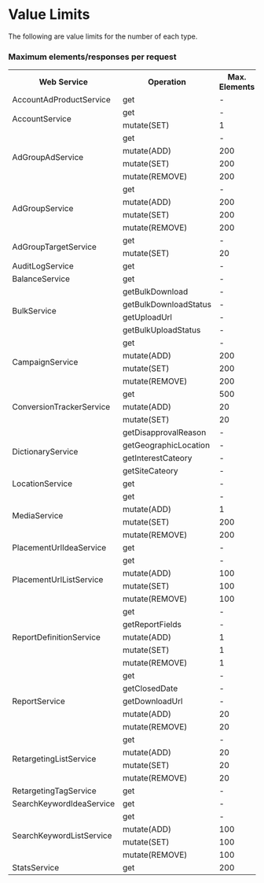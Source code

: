 # Value Limits
The following are value limits for the number of each type.  

### Maximum elements/responses per request
<table>
 <tr>
  <th>Web Service</th>
  <th>Operation</th>
  <th>Max. Elements</th>
  <th>Max. Responses</th>
  <th>Paging</th>
 </tr>
 <tr>
  <td>AccountAdProductService</td>
  <td>get</td>
  <td>-</td>
  <td>500</td>
  <td>-</td>
 </tr>
 <tr>
  <td rowspan="2">AccountService</td>
  <td>get</td>
  <td>-</td>
  <td>500</td>
  <td>-</td>
 </tr>
 <tr>
  <td>mutate(SET)</td>
  <td>1</td>
  <td>-</td>
  <td>-</td>
 </tr>
 <tr>
  <td rowspan="4">AdGroupAdService</td>
  <td>get</td>
  <td>-</td>
  <td>500</td>
  <td>-</td>
 </tr>
 <tr>
  <td>mutate(ADD)</td>
  <td>200</td>
  <td>-</td>
  <td>-</td>
 </tr>
 <tr>
  <td>mutate(SET)</td>
  <td>200</td>
  <td>-</td>
  <td>-</td>
 </tr>
 <tr>
  <td>mutate(REMOVE)</td>
  <td>200</td>
  <td>-</td>
  <td>-</td>
 </tr>
 <tr>
  <td rowspan="4">AdGroupService</td>
  <td>get</td>
  <td>-</td>
  <td>500</td>
  <td>-</td>
 </tr>
 <tr>
  <td>mutate(ADD)</td>
  <td>200</td>
  <td>-</td>
  <td>-</td>
 </tr>
 <tr>
  <td>mutate(SET)</td>
  <td>200</td>
  <td>-</td>
  <td>-</td>
 </tr>
 <tr>
  <td>mutate(REMOVE)</td>
  <td>200</td>
  <td>-</td>
  <td>-</td>
 </tr>
 <tr>
  <td rowspan="2">AdGroupTargetService</td>
  <td>get</td>
  <td>-</td>
  <td>500</td>
  <td>-</td>
 </tr>
 <tr>
  <td>mutate(SET)</td>
  <td>20</td>
  <td>-</td>
  <td>-</td>
 </tr>
 <tr>
  <td>AuditLogService</td>
  <td>get</td>
  <td>-</td>
  <td>500</td>
  <td>-</td>
 </tr>
 <tr>
  <td>BalanceService</td>
  <td>get</td>
  <td>-</td>
  <td>1</td>
  <td>-</td>
 </tr>
 <tr>
  <td rowspan="4">BulkService</td>
  <td>getBulkDownload</td>
  <td>-</td>
  <td>1</td>
  <td>-</td>
 </tr>
 <tr>
  <td>getBulkDownloadStatus</td>
  <td>-</td>
  <td>500</td>
  <td>-</td>
 </tr>
 <tr>
  <td>getUploadUrl</td>
  <td>-</td>
  <td>1</td>
  <td>-</td>
 </tr>
 <tr>
  <td>getBulkUploadStatus</td>
  <td>-</td>
  <td>500</td>
  <td>-</td>
 </tr>
 <tr>
  <td rowspan="4">CampaignService</td>
  <td>get</td>
  <td>-</td>
  <td>500</td>
  <td>-</td>
 </tr>
 <tr>
  <td>mutate(ADD)</td>
  <td>200</td>
  <td>-</td>
  <td>-</td>
 </tr>
 <tr>
  <td>mutate(SET)</td>
  <td>200</td>
  <td>-</td>
  <td>-</td>
 </tr>
 <tr>
  <td>mutate(REMOVE)</td>
  <td>200</td>
  <td>-</td>
  <td>-</td>
 </tr>
 <tr>
  <td rowspan="3">ConversionTrackerService</td>
  <td>get</td>
  <td>500</td>
  <td>1000</td>
  <td>yes</td>
 </tr>
 <tr>
  <td>mutate(ADD)</td>
  <td>20</td>
  <td>-</td>
  <td>-</td>
 </tr>
 <tr>
  <td>mutate(SET)</td>
  <td>20</td>
  <td>-</td>
  <td>-</td>
 </tr>
 <tr>
  <td rowspan="4">DictionaryService</td>
  <td>getDisapprovalReason</td>
  <td>-</td>
  <td>all</td>
  <td>-</td>
 </tr>
 <tr>
  <td>getGeographicLocation</td>
  <td>-</td>
  <td>all</td>
  <td>-</td>
 </tr>
 <tr>
  <td>getInterestCateory</td>
  <td>-</td>
  <td>all</td>
  <td>-</td>
 </tr>
 <tr>
  <td>getSiteCateory</td>
  <td>-</td>
  <td>all</td>
  <td>-</td>
 </tr>
 <tr>
  <td>LocationService</td>
  <td>get</td>
  <td>-</td>
  <td>1</td>
  <td>-</td>
 </tr>
 <tr>
  <td rowspan="4">MediaService</td>
  <td>get</td>
  <td>-</td>
  <td>500</td>
  <td>-</td>
 </tr>
 <tr>
  <td>mutate(ADD)</td>
  <td>1</td>
  <td>-</td>
  <td>-</td>
 </tr>
 <tr>
  <td>mutate(SET)</td>
  <td>200</td>
  <td>-</td>
  <td>-</td>
 </tr>
 <tr>
  <td>mutate(REMOVE)</td>
  <td>200</td>
  <td>-</td>
  <td>-</td>
 </tr>
 <tr>
  <td>PlacementUrlIdeaService</td>
  <td>get</td>
  <td>-</td>
  <td>500</td>
  <td>-</td>
 </tr>
 <tr>
  <td rowspan="4">PlacementUrlListService</td>
  <td>get</td>
  <td>-</td>
  <td>500</td>
  <td>-</td>
 </tr>
 <tr>
  <td>mutate(ADD)</td>
  <td>100</td>
  <td>100</td>
  <td>yes</td>
 </tr>
 <tr>
  <td>mutate(SET)</td>
  <td>100</td>
  <td>-</td>
  <td>-</td>
 </tr>
 <tr>
  <td>mutate(REMOVE)</td>
  <td>100</td>
  <td>-</td>
  <td>-</td>
 </tr>
 <tr>
  <td rowspan="5">ReportDefinitionService</td>
  <td>get</td>
  <td>-</td>
  <td>500</td>
  <td>-</td>
 </tr>
 <tr>
  <td>getReportFields</td>
  <td>-</td>
  <td>1</td>
  <td>-</td>
 </tr>
 <tr>
  <td>mutate(ADD)</td>
  <td>1</td>
  <td>-</td>
  <td>-</td>
 </tr>
 <tr>
  <td>mutate(SET)</td>
  <td>1</td>
  <td>-</td>
  <td>-</td>
 </tr>
 <tr>
  <td>mutate(REMOVE)</td>
  <td>1</td>
  <td>-</td>
  <td>-</td>
 </tr>
 <tr>
  <td rowspan="5">ReportService</td>
  <td>get</td>
  <td>-</td>
  <td>500</td>
  <td>-</td>
 </tr>
 <tr>
  <td>getClosedDate</td>
  <td>-</td>
  <td>1</td>
  <td>-</td>
 </tr>
 <tr>
  <td>getDownloadUrl</td>
  <td>-</td>
  <td>20</td>
  <td>yes</td>
 </tr>
 <tr>
  <td>mutate(ADD)</td>
  <td>20</td>
  <td>-</td>
  <td>-</td>
 </tr>
 <tr>
  <td>mutate(REMOVE)</td>
  <td>20</td>
  <td>-</td>
  <td>-</td>
 </tr>
 <tr>
  <td rowspan="4">RetargetingListService</td>
  <td>get</td>
  <td>-</td>
  <td>200</td>
  <td>yes</td>
 </tr>
 <tr>
  <td>mutate(ADD)</td>
  <td>20</td>
  <td>-</td>
  <td>-</td>
 </tr>
 <tr>
  <td>mutate(SET)</td>
  <td>20</td>
  <td>-</td>
  <td>-</td>
 </tr>
 <tr>
  <td>mutate(REMOVE)</td>
  <td>20</td>
  <td>-</td>
  <td>-</td>
 </tr>
 <tr>
  <td>RetargetingTagService</td>
  <td>get</td>
  <td>-</td>
  <td>all</td>
  <td>-</td>
 </tr>
 <tr>
  <td>SearchKeywordIdeaService</td>
  <td>get</td>
  <td>-</td>
  <td>all</td>
  <td>-</td>
 </tr>
 <tr>
  <td rowspan="4">SearchKeywordListService</td>
  <td>get</td>
  <td>-</td>
  <td>500</td>
  <td>-</td>
 </tr>
 <tr>
  <td>mutate(ADD)</td>
  <td>100</td>
  <td>100</td>
  <td>yes</td>
 </tr>
 <tr>
  <td>mutate(SET)</td>
  <td>100</td>
  <td>-</td>
  <td>-</td>
 </tr>
 <tr>
  <td>mutate(REMOVE)</td>
  <td>100</td>
  <td>-</td>
  <td>-</td>
 </tr>
 <tr>
  <td>StatsService</td>
  <td>get</td>
  <td>200</td>
  <td>500</td>
  <td>-</td>
 </tr>
</table>
